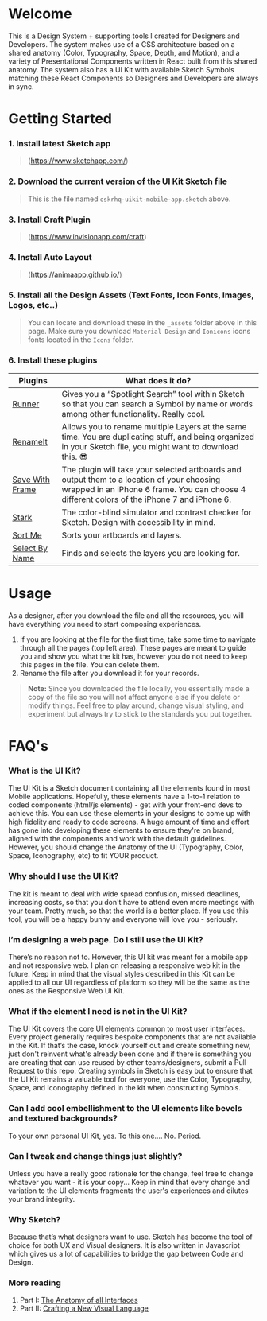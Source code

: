 # **Welcome**
This is a Design System + supporting tools I created for Designers and Developers. The system makes use of a CSS architecture based on a shared anatomy (Color, Typography, Space, Depth, and Motion), and a variety of Presentational Components written in React built from this shared anatomy. The system also has a UI Kit with available Sketch Symbols matching these React Components so Designers and Developers are always in sync. 

<!-- ## **Why?**
As a desinger and developer, I am passionate for the intersection of design and implementation. Design Systems like this one are made  My users are Desingera and Developers and I created this system with their needs in mind. 😎  -->

# 

# **Getting Started**

### 1. Install latest Sketch app 
> (https://www.sketchapp.com/)
    
### 2. Download the current version of the UI Kit Sketch file
> This is the file named `oskrhq-uikit-mobile-app.sketch` above.

### 3. Install Craft Plugin 
> (https://www.invisionapp.com/craft)
<!-- > If you are running into problems, see this [Document]. -->
    
### 4. Install Auto Layout
> (https://animaapp.github.io/) 

### 5. Install all the Design Assets (Text Fonts, Icon Fonts, Images, Logos, etc..)
> You can locate and download these in the `_assets` folder above in this page. Make sure you download `Material Design` and `Ionicons` icons fonts located in the `Icons` folder. 

### 6. Install these plugins
| Plugins  | What does it do? |
| ------------ | ------ |
| [Runner](http://sketchrunner.com/) | Gives you a “Spotlight Search” tool within Sketch so that you can search a Symbol by name or words among other functionality. Really cool.  |
| [RenameIt](https://github.com/rodi01/RenameIt) | Allows you to rename multiple Layers at the same time. You are duplicating stuff, and being organized in your Sketch file, you might want to download this. 😎  |
| [Save With Frame](https://github.com/redgell/Save-with-Frame) | The plugin will take your selected artboards and output them to a location of your choosing wrapped in an iPhone 6 frame. You can choose 4 different colors of the iPhone 7 and iPhone 6. |
| [Stark](https://github.com/stark-contrast/stark-sketch-plugin) | The color-blind simulator and contrast checker for Sketch. Design with accessibility in mind. |
| [Sort Me](https://github.com/romashamin/sort-me-sketch) | Sorts your artboards and layers. |
| [Select By Name](https://github.com/arturmuller/select-layers-by-name) | Finds and selects the layers you are looking for. |

#
# **Usage**
As a designer, after you download the file and all the resources, you will have everything you need to start composing experiences. 

1) If you are looking at the file for the first time, take some time to navigate through all the pages (top left area). These pages are meant to guide you and show you what the kit has, however you do not need to keep this pages in the file. You can delete them.
2) Rename the file after you download it for your records.

> **Note:** Since you downloaded the file locally, you essentially made a copy of the file so you will not affect anyone else if you delete or modify things. Feel free to play around, change visual styling, and experiment but always try to stick to the standards you put together. 


#
# FAQ's

### What is the UI Kit?
The UI Kit is a Sketch document containing all the elements found in most Mobile applications. Hopefully, these elements have a 1-to-1 relation to coded components (html/js elements) - get with your front-end devs to achieve this. You can use these elements in your designs to come up with high fidelity and ready to code screens. A huge amount of time and effort has gone into developing these elements to ensure they're on brand, aligned with the components and work with the default guidelines. However, you should change the Anatomy of the UI (Typography, Color, Space, Iconography, etc) to fit YOUR product.

### Why should I use the UI Kit?
The kit is meant to deal with wide spread confusion, missed deadlines, increasing costs, so that you don't have to attend even more meetings with your team. Pretty much, so that the world is a better place. If you use this tool, you will be a happy bunny and everyone will love you - seriously.

### I’m designing a web page. Do I still use the UI Kit?
There’s no reason not to. However, this UI kit was meant for a mobile app and not responsive web. I plan on releasing a responsive web kit in the future. Keep in mind that the visual styles described in this Kit can be applied to all our UI regardless of platform so they will be the same as the ones as the Responsive Web UI Kit. 

### What if the element I need is not in the UI Kit?
The UI Kit covers the core UI elements common to most user interfaces. Every project generally requires bespoke components that are not available in the Kit. If that’s the case, knock yourself out and create something new, just don't reinvent what's already been done and if there is something you are creating that can use reused by other teams/designers, submit a Pull Request to this repo. Creating symbols in Sketch is easy but to ensure that the UI Kit remains a valuable tool for everyone, use the Color, Typography, Space, and Iconography defined in the kit when constructing Symbols. 

### Can I add cool embellishment to the UI elements like bevels and textured backgrounds?
To your own personal UI Kit, yes. To this one.... No. Period. 

### Can I tweak and change things just slightly?
Unless you have a really good rationale for the change, feel free to change whatever you want - it is your copy... Keep in mind that every change and variation to the UI elements fragments the user's experiences and dilutes your brand integrity.

### Why Sketch?
Because that’s what designers want to use. Sketch has become the tool of choice for both UX and Visual designers. It is also written in Javascript which gives us a lot of capabilities to bridge the gap between Code and Design.

### More reading

1) Part I: [The Anatomy of all Interfaces](https://medium.muz.li/the-anatomy-of-all-digital-interfaces-11d43f55eaf)
2) Part II: [Crafting a New Visual Language](https://medium.muz.li/crafting-a-new-visual-language-912d3ac8df43)
